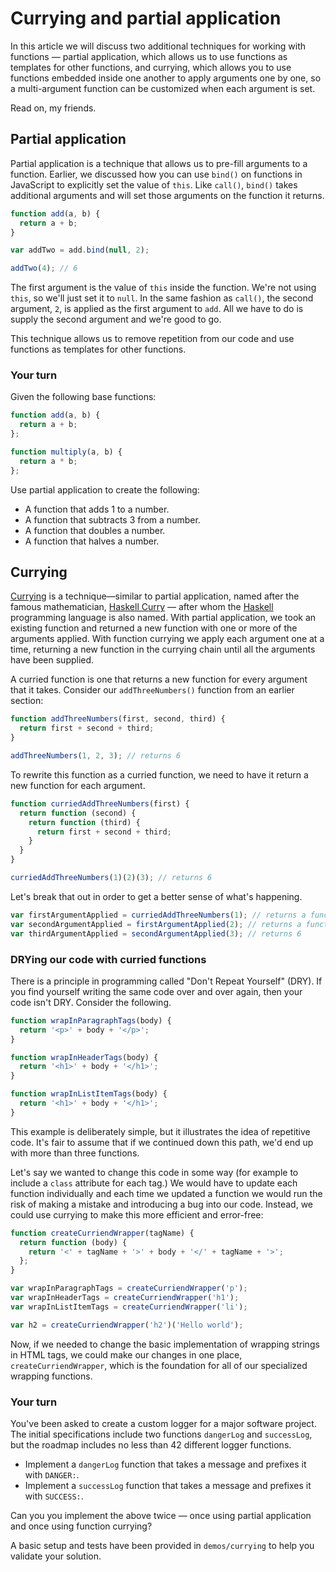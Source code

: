 # Currying and partial application
In this article we will discuss two additional techniques for working with functions — partial application, which allows us to use functions as templates for other functions, and currying, which allows you to use functions embedded inside one another to apply arguments one by one, so a multi-argument function can be customized when each argument is set.

Read on, my friends.

## Partial application

Partial application is a technique that allows us to pre-fill arguments to a function. Earlier, we discussed how you can use `bind()` on functions in JavaScript to explicitly set the value of `this`. Like `call()`, `bind()` takes additional arguments and will set those arguments on the function it returns.

```js
function add(a, b) {
  return a + b;
}

var addTwo = add.bind(null, 2);

addTwo(4); // 6
```

The first argument is the value of `this` inside the function. We're not using `this`, so we'll just set it to `null`. In the same fashion as `call()`, the second argument, `2`, is applied as the first argument to `add`. All we have to do is supply the second argument and we're good to go.

This technique allows us to remove repetition from our code and use functions as templates for other functions.

### Your turn

Given the following base functions:

```js
function add(a, b) {
  return a + b;
};

function multiply(a, b) {
  return a * b;
};
```

Use partial application to create the following:

* A function that adds 1 to a number.
* A function that subtracts 3 from a number.
* A function that doubles a number.
* A function that halves a number.

## Currying

[Currying][] is a technique—similar to partial application, named after the famous mathematician, [Haskell Curry][hc] — after whom the [Haskell][] programming language is also named. With partial application, we took an existing function and returned a new function with one or more of the arguments applied. With function currying we apply each argument one at a time, returning a new function in the currying chain until all the arguments have been supplied.

[Currying]: https://en.wikipedia.org/wiki/Currying
[hc]: https://en.wikipedia.org/wiki/Haskell_Curry
[haskell]: https://www.haskell.org

A curried function is one that returns a new function for every argument that it takes. Consider our `addThreeNumbers()` function from an earlier section:

```js
function addThreeNumbers(first, second, third) {
  return first + second + third;
}

addThreeNumbers(1, 2, 3); // returns 6
```

To rewrite this function as a curried function, we need to have it return a new function for each argument.

```js
function curriedAddThreeNumbers(first) {
  return function (second) {
    return function (third) {
      return first + second + third;
    }
  }
}

curriedAddThreeNumbers(1)(2)(3); // returns 6
```

Let's break that out in order to get a better sense of what's happening.

```js
var firstArgumentApplied = curriedAddThreeNumbers(1); // returns a function
var secondArgumentApplied = firstArgumentApplied(2); // returns a function
var thirdArgumentApplied = secondArgumentApplied(3); // returns 6
```

### DRYing our code with curried functions

There is a principle in programming called "Don't Repeat Yourself" (DRY). If you find yourself writing the same code over and over again, then your code isn't DRY. Consider the following.

```js
function wrapInParagraphTags(body) {
  return '<p>' + body + '</p>';
}

function wrapInHeaderTags(body) {
  return '<h1>' + body + '</h1>';
}

function wrapInListItemTags(body) {
  return '<h1>' + body + '</h1>';
}
```

This example is deliberately simple, but it illustrates the idea of repetitive code. It's fair to assume that if we continued down this path, we'd end up with more than three functions.

Let's say we wanted to change this code in some way (for example to include a `class` attribute for each tag.) We would have to update each function individually and each time we updated a function we would run the risk of making a mistake and introducing a bug into our code. Instead, we could use currying to make this more efficient and error-free:

```js
function createCurriendWrapper(tagName) {
  return function (body) {
    return '<' + tagName + '>' + body + '</' + tagName + '>';
  };
}

var wrapInParagraphTags = createCurriendWrapper('p');
var wrapInHeaderTags = createCurriendWrapper('h1');
var wrapInListItemTags = createCurriendWrapper('li');

var h2 = createCurriendWrapper('h2')('Hello world');
```

Now, if we needed to change the basic implementation of wrapping strings in HTML tags, we could make our changes in one place, `createCurriendWrapper`, which is the foundation for all of our specialized wrapping functions.

### Your turn

You've been asked to create a custom logger for a major software project. The initial specifications include two functions `dangerLog` and `successLog`, but the roadmap includes no less than 42 different logger functions.

* Implement a `dangerLog` function that takes a message and prefixes it with `DANGER:`.
* Implement a `successLog` function that takes a message and prefixes it with `SUCCESS:`.

Can you you implement the above twice — once using partial application and once using function currying?

A basic setup and tests have been provided in `demos/currying` to help you validate your solution.
